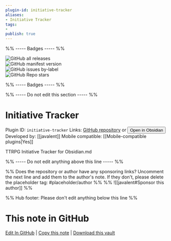 ```yaml
---
plugin-id: initiative-tracker
aliases:
- Initiative Tracker
tags: 
- 
publish: true
---
```


%% ----- Badges ----- %%

![GitHub all releases](https://img.shields.io/github/downloads/javalent/initiative-tracker/total?color=573E7A&logo=github&style=for-the-badge)   
![GitHub manifest version](https://img.shields.io/github/manifest-json/v/javalent/initiative-tracker?color=573E7A&logo=github&style=for-the-badge)   
![GitHub issues by-label](https://img.shields.io/github/issues/javalent/initiative-tracker/help%20wanted?color=573E7A&logo=github&style=for-the-badge)   
![GitHub Repo stars](https://img.shields.io/github/stars/javalent/initiative-tracker?color=573E7A&logo=github&style=for-the-badge)

%% ----- Badges ----- %%

%% ----- Do not edit this section ----- %%

# Initiative Tracker

Plugin ID: `initiative-tracker`
Links: [GitHub repository](https://github.com/javalent/initiative-tracker) or [<button id=HH>Open in Obsidian</button>](obsidian://show-plugin?id=initiative-tracker)
Developed by: [[javalent]]
Mobile compatible: [[Mobile-compatible plugins|Yes]]

TTRPG Initiative Tracker for Obsidian.md

%% ----- Do not edit anything above this line ----- %% 

%% Does the repository or author have any sponsoring links? Uncomment the next line and add them to the author's note. If they don't, please delete the placeholder tag: #placeholder/author %%
%% ![[javalent#Sponsor this author]] %%

%% Hub footer: Please don't edit anything below this line %%

# This note in GitHub

<span class="git-footer">[Edit In GitHub](https://github.dev/obsidian-community/obsidian-hub/blob/main/02%20-%20Community%20Expansions/02.05%20All%20Community%20Expansions/Plugins/initiative-tracker.md "git-hub-edit-note") | [Copy this note](https://raw.githubusercontent.com/obsidian-community/obsidian-hub/main/02%20-%20Community%20Expansions/02.05%20All%20Community%20Expansions/Plugins/initiative-tracker.md "git-hub-copy-note") | [Download this vault](https://github.com/obsidian-community/obsidian-hub/archive/refs/heads/main.zip "git-hub-download-vault") </span>
